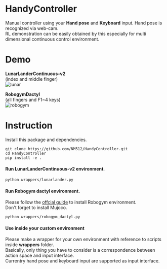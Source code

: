 # HandyController
Manual controller using your **Hand pose** and **Keyboard** input. Hand pose is recognized via web-cam. \
RL demonstration can be easily obtained by this especially for multi dimensional continuous control environment.

# Demo
**LunarLanderContinuous-v2** \
(index and middle finger) \
![lunar](https://user-images.githubusercontent.com/70328564/212521612-68cd147c-7a7a-4131-b2c9-e821b8404d6c.gif)


**RobogymDactyl** \
(all fingers and F1~4 keys)\
![robogym](https://user-images.githubusercontent.com/70328564/212521615-abb8579a-b548-441e-92ec-716847ef88a2.gif)


# Instruction

Install this package and dependencies.
```
git clone https://github.com/NM512/HandyController.git
cd HandyController
pip install -e .
```

#### Run LunarLanderContinuous-v2 environment.
```
python wrappers/lunarlander.py
```

#### Run Robogym dactyl environment.
Please follow the [offcial guide](https://github.com/openai/robogym) to install Robogym environment.\
Don't forget to install Mujoco.
```
python wrappers/robogym_dactyl.py
```

#### Use inside your custom environment
Please make a wrapper for your own environment with reference to scripts inside **wrappers** folder. \
Basically, only thing you have to consider is a correspondence between action space and input interface. \
Currentry hand pose and keyboard input are supported as input interface.

